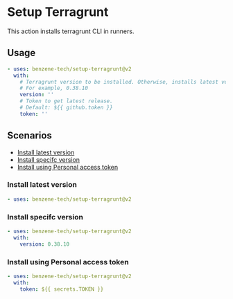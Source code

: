 # Setup Terragrunt

This action installs terragrunt CLI in runners.

## Usage

```yaml
- uses: benzene-tech/setup-terragrunt@v2
  with:
    # Terragrunt version to be installed. Otherwise, installs latest version
    # For example, 0.38.10
    version: ''
    # Token to get latest release.
    # Default: ${{ github.token }}
    token: ''
```

## Scenarios

- [Install latest version](#install-latest-version)
- [Install specifc version](#install-specifc-version)
- [Install using Personal access token](#install-using-personal-access-token)

### Install latest version

```yaml
- uses: benzene-tech/setup-terragrunt@v2
```

### Install specifc version

```yaml
- uses: benzene-tech/setup-terragrunt@v2
  with:
    version: 0.38.10
```

### Install using Personal access token

```yaml
- uses: benzene-tech/setup-terragrunt@v2
  with:
    token: ${{ secrets.TOKEN }}
```
